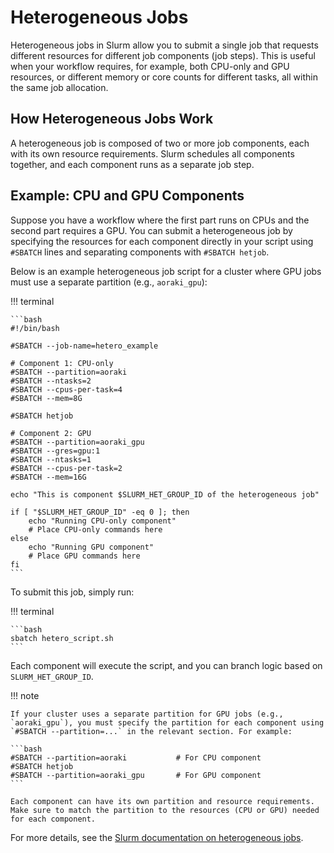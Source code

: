 # Heterogeneous Jobs

Heterogeneous jobs in Slurm allow you to submit a single job that requests different resources for different job components (job steps). This is useful when your workflow requires, for example, both CPU-only and GPU resources, or different memory or core counts for different tasks, all within the same job allocation.

## How Heterogeneous Jobs Work

A heterogeneous job is composed of two or more job components, each with its own resource requirements. Slurm schedules all components together, and each component runs as a separate job step.

## Example: CPU and GPU Components

Suppose you have a workflow where the first part runs on CPUs and the second part requires a GPU. You can submit a heterogeneous job by specifying the resources for each component directly in your script using `#SBATCH` lines and separating components with `#SBATCH hetjob`.

Below is an example heterogeneous job script for a cluster where GPU jobs must use a separate partition (e.g., `aoraki_gpu`):

!!! terminal

    ```bash
    #!/bin/bash

    #SBATCH --job-name=hetero_example

    # Component 1: CPU-only
    #SBATCH --partition=aoraki
    #SBATCH --ntasks=2
    #SBATCH --cpus-per-task=4
    #SBATCH --mem=8G

    #SBATCH hetjob

    # Component 2: GPU
    #SBATCH --partition=aoraki_gpu
    #SBATCH --gres=gpu:1
    #SBATCH --ntasks=1
    #SBATCH --cpus-per-task=2
    #SBATCH --mem=16G

    echo "This is component $SLURM_HET_GROUP_ID of the heterogeneous job"

    if [ "$SLURM_HET_GROUP_ID" -eq 0 ]; then
        echo "Running CPU-only component"
        # Place CPU-only commands here
    else
        echo "Running GPU component"
        # Place GPU commands here
    fi
    ```

To submit this job, simply run:

!!! terminal

    ```bash
    sbatch hetero_script.sh
    ```

Each component will execute the script, and you can branch logic based on `SLURM_HET_GROUP_ID`.

!!! note

    If your cluster uses a separate partition for GPU jobs (e.g., `aoraki_gpu`), you must specify the partition for each component using `#SBATCH --partition=...` in the relevant section. For example:

    ```bash
    #SBATCH --partition=aoraki           # For CPU component
    #SBATCH hetjob
    #SBATCH --partition=aoraki_gpu       # For GPU component
    ```

    Each component can have its own partition and resource requirements. Make sure to match the partition to the resources (CPU or GPU) needed for each component.

For more details, see the [Slurm documentation on heterogeneous jobs](https://slurm.schedmd.com/heterogeneous_jobs.html).

<!-- TODO improve wording for using different partitions -->